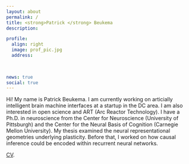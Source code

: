 ```yaml
---
layout: about
permalink: /
title: <strong>Patrick </strong> Beukema
description: 

profile:
  align: right
  image: prof_pic.jpg
  address: 
   
    

news: true
social: true
---
```


Hi! My name is Patrick Beukema. I am currently working on articially intelligent brain machine interfaces at a startup in the DC area. I am also interested in open science and ART (Arc Reactor Technology). I have a Ph.D. in neuroscience from the Center for Neuroscience (University of Pittsburgh) and the Center for the Neural Basis of Cognition (Carnegie Mellon University). My thesis examined the neural representational geometries underlying plasticity. Before that, I worked on how causal inference could be encoded within recurrent neural networks.  

[CV](http://nbviewer.jupyter.org/github/pbeukema/pbeukema.github.io/blob/master/resume.pdf). 

